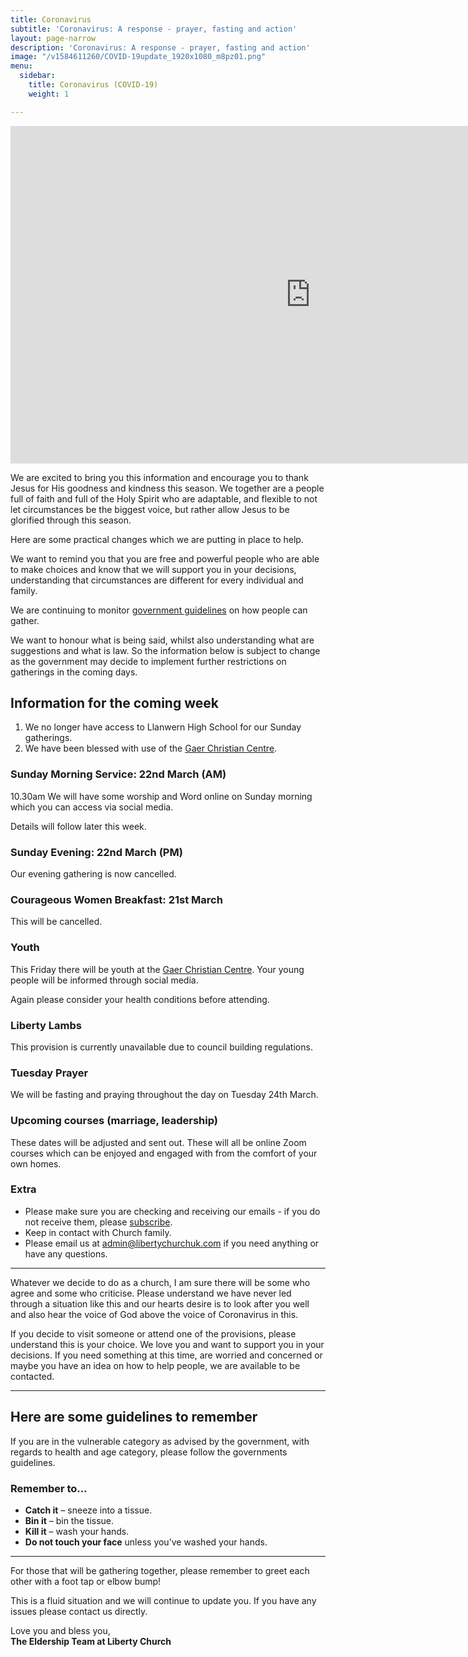 ```yaml
---
title: Coronavirus
subtitle: 'Coronavirus: A response - prayer, fasting and action'
layout: page-narrow
description: 'Coronavirus: A response - prayer, fasting and action'
image: "/v1584611260/COVID-19update_1920x1080_m8pz01.png"
menu:
  sidebar:
    title: Coronavirus (COVID-19)
    weight: 1

---
```

<iframe src="https://player.vimeo.com/video/398633537?title=0&byline=0&portrait=0" width="960" height="540" frameborder="0" allow="autoplay; fullscreen" allowfullscreen></iframe>

We are excited to bring you this information and encourage you to thank Jesus for His goodness and kindness this season. We together are a people full of faith and full of the Holy Spirit who are adaptable, and flexible to not let circumstances be the biggest voice, but rather allow Jesus to be glorified through this season.

Here are some practical changes which we are putting in place to help.

We want to remind you that you are free and powerful people who are able to make choices and know that we will support you in your decisions, understanding that circumstances are different for every individual and family.

We are continuing to monitor [government guidelines](https://www.gov.uk/government/topical-events/coronavirus-covid-19-uk-government-response) on how people can gather.

We want to honour what is being said, whilst also understanding what are suggestions and what is law. So the information below is subject to change as the government may decide to implement further restrictions on gatherings in the coming days.

## Information for the coming week

1. We no longer have access to Llanwern High School for our Sunday gatherings.
2. We have been blessed with use of the [Gaer Christian Centre](https://goo.gl/maps/uG9vVFF9GiEqZjHg9).

### Sunday Morning Service: 22nd March (AM)

10\.30am We will have some worship and Word online on Sunday morning which you can access via social media.

Details will follow later this week.

### Sunday Evening: 22nd March (PM)

Our evening gathering is now cancelled.

### Courageous Women Breakfast: 21st March

This will be cancelled.

### Youth

This Friday there will be youth at the [Gaer Christian Centre](https://goo.gl/maps/uG9vVFF9GiEqZjHg9). Your young people will be informed through social media.

Again please consider your health conditions before attending.

### Liberty Lambs

This provision is currently unavailable due to council building regulations.

### Tuesday Prayer

We will be fasting and praying throughout the day on Tuesday 24th March.

### Upcoming courses (marriage, leadership)

These dates will be adjusted and sent out. These will all be online Zoom courses which can be enjoyed and engaged with from the comfort of your own homes.

### Extra

* Please make sure you are checking and receiving our emails - if you do not receive them, please [subscribe](#newsletter).
* Keep in contact with Church family.
* Please email us at [admin@libertychurchuk.com](mailto:admin@libertychurchuk.com) if you need anything or have any questions.

***

Whatever we decide to do as a church, I am sure there will be some who agree and some who criticise. Please understand we have never led through a situation like this and our hearts desire is to look after you well and also hear the voice of God above the voice of Coronavirus in this.

If you decide to visit someone or attend one of the provisions, please understand this is your choice. We love you and want to support you in your decisions.
If you need something at this time, are worried and concerned or maybe you have an idea on how to help people, we are available to be contacted.

***

## Here are some guidelines to remember

If you are in the vulnerable category as advised by the government, with regards to health and age category, please follow the governments guidelines.

### Remember to…

* **Catch it** – sneeze into a tissue.
* **Bin it** – bin the tissue.
* **Kill it** – wash your hands.
* **Do not touch your face** unless you’ve washed your hands.

***

For those that will be gathering together, please remember to greet each other with a foot tap or elbow bump!

This is a fluid situation and we will continue to update you. If you have any issues please contact us directly.

Love you and bless you,  
**The Eldership Team at Liberty Church**